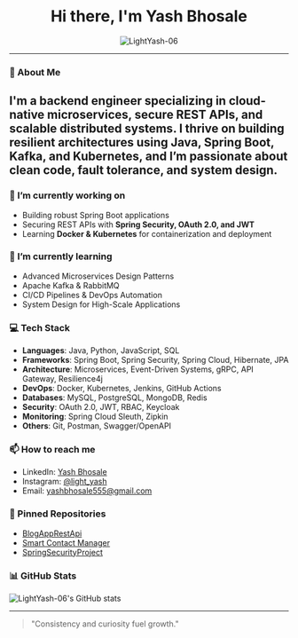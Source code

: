 <h1 align="center">Hi there, I'm Yash Bhosale</h1>
 
<p align="center">
  <img src="https://komarev.com/ghpvc/?username=LightYash-06&label=Profile%20views&color=0e75b6&style=flat" alt="LightYash-06" />
</p>
 
---
 ### 🚀 About Me

I'm a backend engineer specializing in **cloud-native microservices**, secure REST APIs, and scalable distributed systems. I thrive on building resilient architectures using **Java, Spring Boot, Kafka, and Kubernetes**, and I’m passionate about clean code, fault tolerance, and system design.
---
### 🔭 I’m currently working on
- Building robust Spring Boot applications
- Securing REST APIs with **Spring Security, OAuth 2.0, and JWT**
- Learning **Docker & Kubernetes** for containerization and deployment
 
### 🌱 I’m currently learning
- Advanced Microservices Design Patterns  
- Apache Kafka & RabbitMQ  
- CI/CD Pipelines & DevOps Automation  
- System Design for High-Scale Applications 
 
### 💻 Tech Stack
- **Languages**: Java, Python, JavaScript, SQL  
- **Frameworks**: Spring Boot, Spring Security, Spring Cloud, Hibernate, JPA  
- **Architecture**: Microservices, Event-Driven Systems, gRPC, API Gateway, Resilience4j  
- **DevOps**: Docker, Kubernetes, Jenkins, GitHub Actions  
- **Databases**: MySQL, PostgreSQL, MongoDB, Redis  
- **Security**: OAuth 2.0, JWT, RBAC, Keycloak  
- **Monitoring**: Spring Cloud Sleuth, Zipkin  
- **Others**: Git, Postman, Swagger/OpenAPI
 
### 📫 How to reach me
- LinkedIn: [Yash Bhosale](https://www.linkedin.com/in/yash-bhosale-22ba351ab/)
- Instagram: [@light_yash](https://www.instagram.com/light_yash)
- Email: yashbhosale555@gmail.com
 
### 📌 Pinned Repositories
- [BlogAppRestApi](https://github.com/LightYash-06/BlogAppRestApi)
- [Smart Contact Manager](https://github.com/LightYash-06/Smart-Contact-Manager)
- [SpringSecurityProject](https://github.com/LightYash-06/SpringSecurityProject)
 
### 📊 GitHub Stats
![LightYash-06's GitHub stats](https://github-readme-stats.vercel.app/api?username=LightYash-06&show_icons=true&theme=radical)
 
---
 
> "Consistency and curiosity fuel growth."
 
